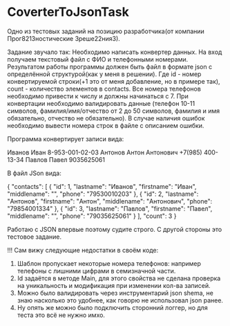 # CoverterToJsonTask
Одно из тестовых заданий на позицию разработчика(от компании Прог8213ностические 3реше22ния3).

Задание звучало так:
Необходимо написать конвертер данных. 
На вход получаем текстовый файл с ФИО и телефонными номерами. 
Результатом работы программы должен быть файл в формате json c определённой структурой(как у меня в решении).
Где id - номер конвертируемой строки(+1 это от меня добавление, но в примере так), count - количество элементов в contacts. 
Все номера телефонов необходимо привести к числу и должны начинаться с 7.
При конвертации необходимо валидировать данные (телефон 10-11 символов, фамилия/имя/отчество от 2 до 50 символов,
 фамилия и имя обязательно, отчество не обязательно). 
В случае наличия ошибок необходимо вывести номера строк в файле с описанием ошибки. 

Программа конвертирует записи вида:

Иванов Иван	8-953-001-02-03
Антонов Антон Антонович +7(985) 400-13-34
Павлов Павел	9035625061


В файл JSon вида:

{
  "contacts": [
    {
      "id": 1,
      "lastname": "Иванов",
      "firstname": "Иван",
      "middlename": "",
      "phone": "79530010203"
    },
    {
      "id": 2,
      "lastname": "Антонов",
      "firstname": "Антон",
      "middlename": "Антонович",
      "phone": "79854001334"
    },
    {
      "id": 3,
      "lastname": "Павлов",
      "firstname": "Павел",
      "middlename": "",
      "phone": "79035625061"
    }
  ],
  "count": 3
}

Работаю с JSON впервые поэтому судите строго.
С другой стороны это тестовое задание.

!!! 
Сам вижу следующие недостатки в своём коде: 
1. Шаблон пропускает некоторые номера телефонов: 
например телефоны с лишними цифрами в семизначной части.
2. Id задаётся в методе Main, для этого свойства не сделана проверка на уникальность и модификация при изменении кол-ва записей.
3. Можно было валидировать через инструментарий json shema, не знаю насколько это удобнее, как говорю не использовал json ранее.
4. Ну опять же можно было подключить сторонний логгер, но для теста это всё не нужно имхо.
